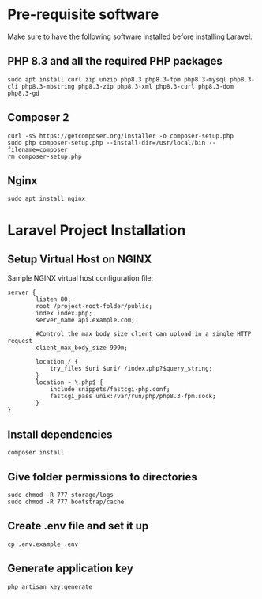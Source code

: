 # Pre-requisite software

Make sure to have the following software installed before installing Laravel:

## PHP 8.3 and all the required PHP packages

```
sudo apt install curl zip unzip php8.3 php8.3-fpm php8.3-mysql php8.3-cli php8.3-mbstring php8.3-zip php8.3-xml php8.3-curl php8.3-dom php8.3-gd
```

## Composer 2

```
curl -sS https://getcomposer.org/installer -o composer-setup.php
sudo php composer-setup.php --install-dir=/usr/local/bin --filename=composer
rm composer-setup.php
```

## Nginx

```
sudo apt install nginx
```

# Laravel Project Installation

## Setup Virtual Host on NGINX

Sample NGINX virtual host configuration file:
```
server {
		listen 80;
		root /project-root-folder/public;
		index index.php;
		server_name api.example.com;

		#Control the max body size client can upload in a single HTTP request
		client_max_body_size 999m;

		location / {
			try_files $uri $uri/ /index.php?$query_string;
		}
		location ~ \.php$ {
			include snippets/fastcgi-php.conf;
			fastcgi_pass unix:/var/run/php/php8.3-fpm.sock;
		}
}
```

## Install dependencies

```
composer install
```

## Give folder permissions to directories

```
sudo chmod -R 777 storage/logs
sudo chmod -R 777 bootstrap/cache
```

## Create .env file and set it up

```
cp .env.example .env
```

## Generate application key

```
php artisan key:generate
```